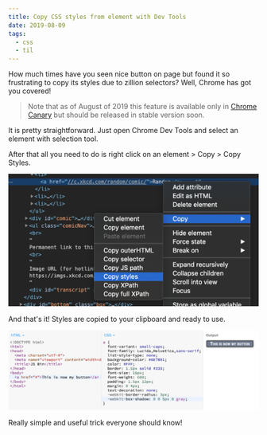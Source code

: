```yaml
---
title: Copy CSS styles from element with Dev Tools
date: 2019-08-09
tags:
  - css
  - til
---
```


How much times have you seen nice button on page but found it so frustrating to copy its styles due to zillion selectors? Well, Chrome has got you covered!

> Note that as of August of 2019 this feature is available only in [Chrome Canary](https://www.google.com/chrome/canary/) but should be released in stable version soon.

It is pretty straightforward. Just open Chrome Dev Tools and select an element with selection tool.

After that all you need to do is right click on an element > Copy > Copy Styles.

![Dev tools copy styles](./devtools.png)

And that's it! Styles are copied to your clipboard and ready to use.

![Copied button](./result.png)

Really simple and useful trick everyone should know!

